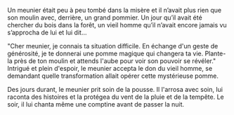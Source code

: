 Un meunier était peu à peu tombé dans la misère et il n’avait plus rien que son moulin avec, derrière, un grand pommier. Un jour qu’il avait été chercher du bois dans la forêt, un vieil homme qu’il n’avait encore jamais vu s’approcha de lui et lui dit... 

"Cher meunier, je connais ta situation difficile. En échange d'un geste de générosité, je te donnerai une pomme magique qui changera ta vie. Plante-la près de ton moulin et attends l'aube pour voir son pouvoir se révéler." Intrigué et plein d'espoir, le meunier accepta le don du vieil homme, se demandant quelle transformation allait opérer cette mystérieuse pomme.

Des jours durant, le meunier prit soin de la pousse. Il l'arrosa avec soin, lui raconta des histoires et la protégea du vent de la pluie et de la tempête. Le soir, il lui chanta même une comptine avant de passer la nuit.
